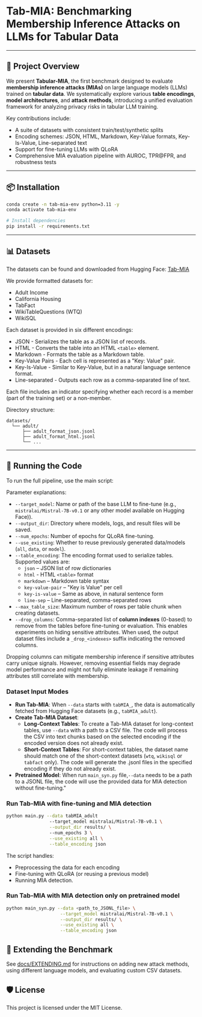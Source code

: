 # Tab-MIA: Benchmarking Membership Inference Attacks on LLMs for Tabular Data

[//]: # (This repository contains the official code and datasets for the paper:)

---

## 📄 Project Overview

We present **Tabular-MIA**, the first benchmark designed to evaluate **membership inference attacks (MIAs)** on large language models (LLMs) trained on **tabular data**. We systematically explore various **table encodings**, **model architectures**, and **attack methods**, introducing a unified evaluation framework for analyzing privacy risks in tabular LLM training.

Key contributions include:
- A suite of datasets with consistent train/test/synthetic splits
- Encoding schemes: JSON, HTML, Markdown, Key-Value formats, Key-Is-Value, Line-separated text
- Support for fine-tuning LLMs with QLoRA
- Comprehensive MIA evaluation pipeline with AUROC, TPR@FPR, and robustness tests

---

## 📦 Installation

```bash
conda create -n tab-mia-env python=3.11 -y
conda activate tab-mia-env

# Install dependencies
pip install -r requirements.txt
```
---

## 📊 Datasets

The datasets can be found and downloaded from Hugging Face: [Tab-MIA](https://huggingface.co/datasets/germane/Tab-MIA)

We provide formatted datasets for:

- Adult Income
- California Housing
- TabFact
- WikiTableQuestions (WTQ)
- WikiSQL

Each dataset is provided in six different encodings:
- JSON - Serializes the table as a JSON list of records.
- HTML - Converts the table into an HTML `<table>` element.
- Markdown - Formats the table as a Markdown table.
- Key-Value Pairs - Each cell is represented as a "Key: Value" pair.
- Key-Is-Value - Similar to Key-Value, but in a natural language sentence format.
- Line-separated - Outputs each row as a comma-separated line of text.


Each file includes an indicator specifying whether each record is a member (part of the training set) or a non-member.

Directory structure:
```
datasets/
  └── adult/
      ├── adult_format_json.jsonl
      ├── adult_format_html.jsonl
      └── ...
```

---

## 🚀 Running the Code

To run the full pipeline, use the main script:

Parameter explanations:
- `--target_model`: Name or path of the base LLM to fine-tune (e.g., `mistralai/Mistral-7B-v0.1` or any other model available on Hugging Face)).
- `--output_dir`: Directory where models, logs, and result files will be saved.
- `--num_epochs`: Number of epochs for QLoRA fine-tuning.
- `--use_existing`: Whether to reuse previously generated data/models (`all`, `data`, or `model`).
- `--table_encoding`: The encoding format used to serialize tables. Supported values are:
  - `json` – JSON list of row dictionaries
  - `html` - HTML `<table>` format
  - `markdown` – Markdown table syntax
  - `key-value-pair` – "Key is Value" per cell
  - `key-is-value` – Same as above, in natural sentence form
  - `line-sep` – Line-separated, comma-separated rows
- `--max_table_size`: Maximum number of rows per table chunk when creating datasets.
- `--drop_columns`: Comma-separated list of **column indexes** (0-based) to remove from the tables before fine-tuning or evaluation. This enables experiments on hiding sensitive attributes. When used, the output dataset files include a `_drop_<indexes>` suffix indicating the removed columns.

Dropping columns can mitigate membership inference if sensitive attributes carry unique signals. However, removing essential fields may degrade model performance and might not fully eliminate leakage if remaining attributes still correlate with membership.

### Dataset Input Modes 
- **Run Tab-MIA**: When `--data` starts with `tabMIA_`, the data is automatically fetched from Hugging Face datasets (e.g., `tabMIA_adult`).
- **Create Tab-MIA Dataset**:
  - **Long-Context Tables**: To create a Tab-MIA dataset for long-context tables, use `--data` with a path to a CSV file. The code will process the CSV into text chunks based on the selected encoding if the encoded version does not already exist.
  - **Short-Context Tables**: For short-context tables, the dataset name should match one of the short-context datasets (`wtq`, `wikisql` or `tabfact` only). The code will generate the .jsonl files in the specified encoding if they do not already exist.
- **Pretrained Model**: When run `main_syn.py` file,`--data` needs to be a path to a JSONL file, the code will use the provided data for MIA detection without fine-tuning."
### 

### Run Tab-MIA with fine-tuning and MIA detection
```bash
python main.py --data tabMIA_adult                
                --target_model mistralai/Mistral-7B-v0.1 \
                --output_dir results/ \            
                --num_epochs 3 \
                --use_existing all \
                --table_encoding json               
```
The script handles:
- Preprocessing the data for each encoding
- Fine-tuning with QLoRA (or reusing a previous model)
- Running MIA detection.


### Run Tab-MIA with MIA detection only on pretrained model
```bash
python main_syn.py --data <path_to_JSONL_file> \
                    --target_model mistralai/Mistral-7B-v0.1 \
                    --output_dir results/ \
                    --use_existing all \
                    --table_encoding json
```


[//]: # (## 📚 Citation)

[//]: # ()
[//]: # (If you use this work, please cite:)

[//]: # ()
[//]: # (```bibtex)

[//]: # (@article{german2025tabularmia,)

[//]: # (  title={Tabular-MIA: Benchmarking Membership Inference Attacks on LLMs for Tabular Data},)

[//]: # (  author={German, Eyal and Shechner, Daniel and Shabtai, Asaf},)

[//]: # (  journal={NeurIPS},)

[//]: # (  year={2025})

[//]: # (})

[//]: # (```)

[//]: # ()
[//]: # (---)
## 🔌 Extending the Benchmark
See [docs/EXTENDING.md](docs/EXTENDING.md) for instructions on adding new attack methods, using different language models, and evaluating custom CSV datasets.
## 🛡 License
This project is licensed under the MIT License. 
